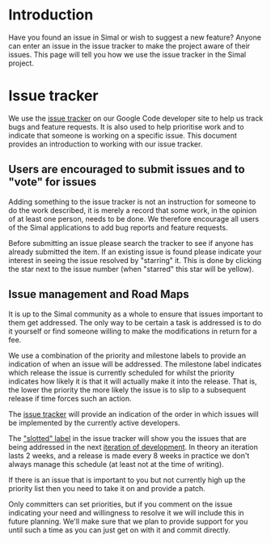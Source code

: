 # Introduction #

Have you found an issue in Simal or wish to suggest a new feature? Anyone can enter an issue in the issue tracker to make the project aware of their issues. This page will tell you how we use the issue tracker in the Simal project.

# Issue tracker #

We use the [issue tracker](http://code.google.com/p/simal/issues/list) on our Google Code developer site to help us track bugs and feature requests. It is also used to help prioritise work and to indicate that someone is working on a specific issue. This document provides an introduction to working with our issue tracker.

## Users are encouraged to submit issues and to "vote" for issues ##

Adding something to the issue tracker is not an instruction for someone to do the work described, it is merely a record that some work, in the opinion of at least one person, needs to be done. We therefore encourage all users of the Simal applications to add bug reports and feature requests.

Before submitting an issue please search the tracker to see if anyone has already submitted the item. If an existing issue is found please indicate your interest in seeing the issue resolved by "starring" it. This is done by clicking the star next to the issue number (when "starred" this star will be yellow).

## Issue management and Road Maps ##


It is up to the Simal community as a whole to ensure that issues important to them get addressed. The only way to be certain a task is addressed is to do it yourself or find someone willing to make the modifications in return for a fee.

We use a combination of the priority and milestone labels to provide an indication of when an issue will be addressed. The milestone label indicates which release the issue is currently scheduled for whilst the priority indicates how likely it is that it will actually make it into the release. That is, the lower the priority the more likely the issue is to slip to a subsequent release if time forces such an action.

The [issue tracker](http://code.google.com/p/simal/issues/list) will provide an indication of the order in which issues will be implemented by the currently active developers.

The ["slotted" label](http://code.google.com/p/simal/issues/list?q=label:Slotted) in the issue tracker will show you the issues that are being addressed in the next [iteration of development](IterationPlanning.md). In theory an iteration lasts 2 weeks, and a release is made every 8 weeks in practice we don't always manage this schedule (at least not at the time of writing).

If there is an issue that is important to you but not currently high up the priority list then you need to take it on and provide a patch.

Only committers can set priorities, but if you comment on the issue indicating your need and willingness to resolve it we will include this in future planning. We'll make sure that we plan to provide support for you until such a time as you can just get on with it and commit directly.